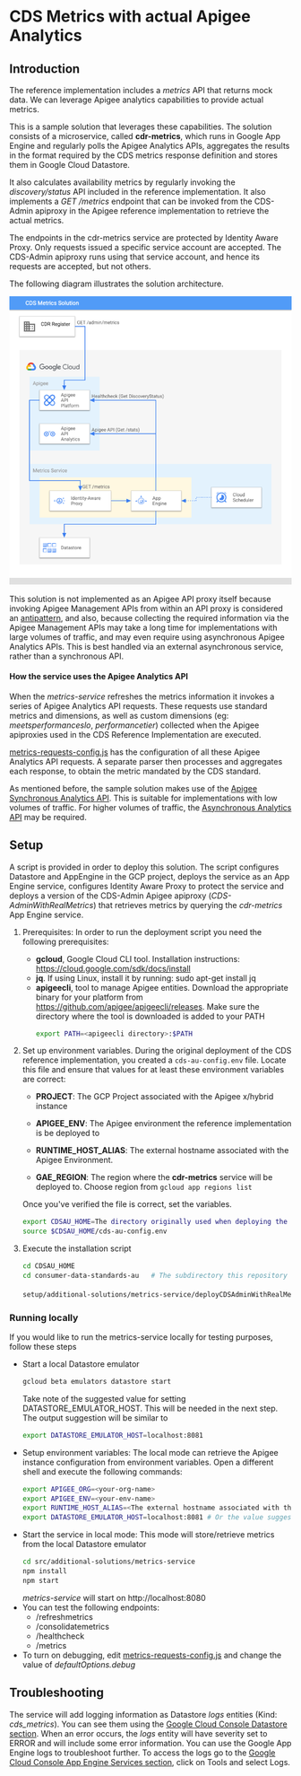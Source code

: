 # CDS Metrics with actual Apigee Analytics 

## Introduction

The reference implementation includes a _metrics_ API that returns mock data.
We can leverage Apigee analytics capabilities to provide actual metrics.

This is a sample solution that leverages these capabilities.
The solution consists of a microservice, called __cdr-metrics__, which runs in Google App Engine and regularly polls the Apigee Analytics APIs, aggregates the results in the format required by the CDS metrics response definition and stores them in Google Cloud Datastore.

It also calculates availability metrics by regularly invoking the _discovery/status_ API included in the reference implementation.
It also implements a _GET /metrics_ endpoint that can be invoked from the CDS-Admin apiproxy in the Apigee reference implementation to retrieve the actual metrics. 

The endpoints in the cdr-metrics service are protected by Identity Aware Proxy. Only requests issued a specific service account are accepted. The CDS-Admin apiproxy runs using that service account, and hence its requests are accepted, but not others.

The following  diagram illustrates the solution architecture.

![metrics-service solution architecture](./img/CDS-Metrics-SolutionArchitecture.png "cdr-metrics service solution architecture")

This solution is not implemented as an Apigee API proxy itself because invoking Apigee Management APIs from within an API proxy is considered an [antipattern](https://docs.apigee.com/api-platform/antipatterns/invoking-management), and also, because collecting the required information via the Apigee Management APIs may take a long time for implementations with large volumes of traffic, and may even require using asynchronous Apigee Analytics APIs. This is best handled via an external asynchronous service, rather than a synchronous API.

#### How the service uses the Apigee Analytics API
When the _metrics-service_ refreshes the metrics information it invokes a series of Apigee Analytics API requests.
These requests use standard metrics and dimensions, as well as custom dimensions (eg: _meetsperformanceslo_, _performancetier_) collected when the Apigee apiproxies used in the CDS Reference Implementation are executed.

[metrics-requests-config.js](./metrics-requests-config.js) has the configuration of all these Apigee Analytics API requests.
A separate parser then processes and aggregates each response, to obtain the metric mandated by the CDS standard.

As mentioned before, the sample solution makes use of the [Apigee Synchronous Analytics API](https://docs.apigee.com/api-platform/analytics/use-analytics-api-measure-api-program-performance). This is suitable for implementations with low volumes of traffic. For higher volumes of traffic, the [Asynchronous Analytics API](https://docs.apigee.com/api-platform/analytics/asynch-reports-api) may be required.



## Setup

A script is provided in order to deploy this solution. The script configures Datastore and AppEngine in the GCP project, deploys the service as an App Engine service, configures Identity Aware Proxy to protect the service and deploys a version of the CDS-Admin Apigee apiproxy (_CDS-AdminWithRealMetrics_) that retrieves metrics by querying the _cdr-metrics_
App Engine service.
1. Prerequisites: In order to run the deployment script you need the following prerequisites:

   - **gcloud**, Google Cloud CLI tool. Installation instructions: https://cloud.google.com/sdk/docs/install
   - **jq**. If using Linux, install it by running: sudo apt-get install jq
   - **apigeecli**, tool to manage Apigee entities. Download the appropriate binary for your platform from https://github.com/apigee/apigeecli/releases. Make sure the directory where the tool is downloaded is added to your PATH
      ````bash
      export PATH=<apigeecli directory>:$PATH
      ````
 
1. Set up environment variables. During the original deployment of the CDS reference implementation, you created a `cds-au-config.env` file. Locate this file and ensure that values for at least these environment variables are correct:

   - **PROJECT**: The GCP Project associated with the Apigee x/hybrid instance

   - **APIGEE_ENV**: The Apigee environment the reference implementation is be deployed to

   - **RUNTIME_HOST_ALIAS**: The external hostname associated with the Apigee Environment.

   - **GAE_REGION**: The region where the **cdr-metrics** service will be deployed to. Choose region from `gcloud app regions list`
   
   Once you've verified the file is correct, set the variables.

    ````bash
    export CDSAU_HOME=The directory originally used when deploying the CDS reference implementation>
    source $CDSAU_HOME/cds-au-config.env 
    ````
2.  Execute the installation script
 	````bash
    cd CDSAU_HOME
    cd consumer-data-standards-au   # The subdirectory this repository was cloned to
    
    setup/additional-solutions/metrics-service/deployCDSAdminWithRealMetrics.sh
    ````

### Running locally
If you would like to run the metrics-service locally for testing purposes, follow these steps
* Start a local Datastore emulator
    ````bash
	gcloud beta emulators datastore start
    ````
	Take note of the suggested value for setting DATASTORE_EMULATOR_HOST. This will be needed in the next step. The output suggestion will be similar to 
    ````bash
	export DATASTORE_EMULATOR_HOST=localhost:8081
	````
* Setup environment variables: The local mode can retrieve the Apigee instance configuration from environment variables. Open a different shell and execute the following commands:
  ````bash
  export APIGEE_ORG=<your-org-name> 
  export APIGEE_ENV=<your-env-name>
  export RUNTIME_HOST_ALIAS=<The external hostname associated with the Apigee Environment>
  export DATASTORE_EMULATOR_HOST=localhost:8081 # Or the value suggested in the previous step
  ````
* Start the service in local mode: This mode will store/retrieve metrics from the local Datastore emulator
  ````bash
  cd src/additional-solutions/metrics-service
  npm install
  npm start
  ````
  _metrics-service_ will start on http://localhost:8080
* You can test the following endpoints:
	* /refreshmetrics
	* /consolidatemetrics
	* /healthcheck
	* /metrics 
* To turn on debugging, edit [metrics-requests-config.js](./metrics-requests-config.js) and change the value of _defaultOptions.debug_



## Troubleshooting
The service will add logging information as Datastore _logs_ entities (Kind: _cds_metrics_). You can see them using the [Google Cloud Console Datastore section](https://pantheon.corp.google.com/datastore/entities).
When an error occurs, the _logs_ entity will have severity set to ERROR and will include some error information. You can use the Google App Engine logs to troubleshoot further. To access the logs go to the [Google Cloud Console App Engine Services section](https://pantheon.corp.google.com/appengine/services), click on Tools and select Logs.